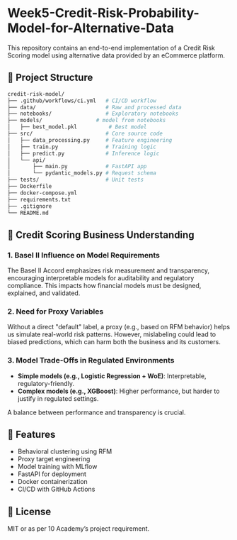 # Week5-Credit-Risk-Probability-Model-for-Alternative-Data

This repository contains an end-to-end implementation of a Credit Risk Scoring model using alternative data provided by an eCommerce platform.

## 📁 Project Structure

```bash
credit-risk-model/
├── .github/workflows/ci.yml   # CI/CD workflow
├── data/                      # Raw and processed data
├── notebooks/                 # Exploratory notebooks
├── models/                 # model from notebooks
│   ├── best_model.pkl          # Best model
├── src/                       # Core source code
│   ├── data_processing.py     # Feature engineering
│   ├── train.py               # Training logic
│   ├── predict.py             # Inference logic
│   └── api/
│       ├── main.py            # FastAPI app
│       └── pydantic_models.py # Request schema
├── tests/                     # Unit tests
├── Dockerfile
├── docker-compose.yml
├── requirements.txt
├── .gitignore
└── README.md
````

## 🚀 Credit Scoring Business Understanding

### 1. Basel II Influence on Model Requirements

The Basel II Accord emphasizes risk measurement and transparency, encouraging interpretable models for auditability and regulatory compliance. This impacts how financial models must be designed, explained, and validated.

### 2. Need for Proxy Variables

Without a direct "default" label, a proxy (e.g., based on RFM behavior) helps us simulate real-world risk patterns. However, mislabeling could lead to biased predictions, which can harm both the business and its customers.

### 3. Model Trade-Offs in Regulated Environments

* **Simple models (e.g., Logistic Regression + WoE)**: Interpretable, regulatory-friendly.
* **Complex models (e.g., XGBoost)**: Higher performance, but harder to justify in regulated settings.

A balance between performance and transparency is crucial.

## 🔧 Features

* Behavioral clustering using RFM
* Proxy target engineering
* Model training with MLflow
* FastAPI for deployment
* Docker containerization
* CI/CD with GitHub Actions

## 📜 License

MIT or as per 10 Academy’s project requirement.

